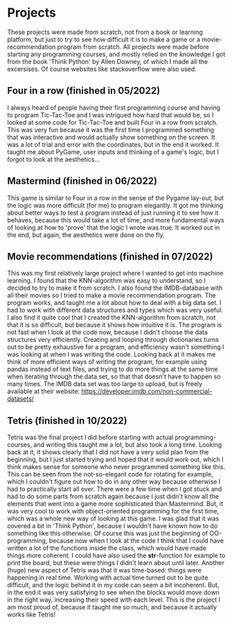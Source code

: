 # Projects
These projects were made from scratch, not from a book or learning platform, but just to try to see how difficult it is to make a game or a movie-recommendation program from scratch. All projects were made before starting any programming courses, and mostly relied on the knowledge I got from the book 'Think Python' by Allen Downey, of which I made all the excersises. Of course websites like stackoverflow were also used.
## Four in a row (finished in 05/2022)
I always heard of people having their first programming course and having to program Tic-Tac-Toe and I was intrigued how hard that would be, so I looked at some code for Tic-Tac-Toe and built Four in a row from scratch. This was very fun because it was the first time I programmed something that was interactive and would actually show something on the screen. It was a lot of trial and error with the coordinates, but in the end it worked. It taught me about PyGame, user inputs and thinking of a game's logic, but I forgot to look at the aesthetics... 
## Mastermind (finished in 06/2022)
This game is similar to Four in a row in the sense of the Pygame lay-out, but the logic was more difficult (for me) to program elegantly. It got me thinking about better ways to test a program instead of just running it to see how it behaves, because this would take a lot of time, and more fundamental ways of looking at how to 'prove' that the logic I wrote was true. It worked out in the end, but again, the aesthetics were done on the fly.
## Movie recommendations (finished in 07/2022)
This was my first relatively large project where I wanted to get into machine learning. I found that the KNN-algorithm was easy to understand, so I decided to try to make it from scratch. I also found the IMDB-database with all their movies so I tried to make a movie recommendation program. 
The program works, and taught me a lot about how to deal with a big data set. I had to work with different data structures and types which was very useful. I also find it quite cool that I created the KNN-algorithm from scratch, not that it is so difficult, but because it shows how intuitive it is. 
The program is not fast when I look at the code now, because I didn't choose the data structures very efficiently. Creating and looping through dictionaries turns out to be pretty exhaustive for a program, and efficiency wasn't something I was looking at when I was writing the code. Looking back at it makes me think of more efficient ways of writing the program, for example using pandas instead of text files, and trying to do more things at the same time when iterating through the data set, so that that doesn't have to happen so many times.
The IMDB data set was too large to upload, but is freely available at their website: https://developer.imdb.com/non-commercial-datasets/
## Tetris (finished in 10/2022)
Tetris was the final project I did before starting with actual programming-courses, and writing this taught me a lot, but also took a long time. Looking back at it, it shows clearly that I did not have a very solid plan from the beginning, but I just started trying and hoped that it would work out, which I think makes sense for someone who never programmed something like this. This can be seen from the not-so-elegant code for rotating for example, which I couldn't figure out how to do in any other way because otherwise I had to practically start all over. There were a few time when I got stuck and had to do some parts from scratch again because I just didn't know all the elements that went into a game more sophisticated than Mastermind.
But, it was very cool to work with object-oriented programming for the first time, which was a whole new way of looking at this game. I was glad that it was covered a bit in 'Think Python', because I wouldn't have known how to do something like this otherwise. Of course this was just the beginning of OO-programming, because now when I look at the code I think that I could have written a lot of the functions inside the class, which would have made things more coherent. I could have also used the __str__-function for example to print the board, but these were things I didn't learn about until later.
Another (huge) new aspect of Tetris was that it was time-based: things were happening in real time. Working with actual time turned out to be quite difficult, and the logic behind it in my code can seem a bit incoherent. But, in the end it was very satisfying to see when the blocks would move down in the right way, increasing their speed with each level.
This is the project I am most proud of, because it taught me so much, and because it actually works like Tetris!
